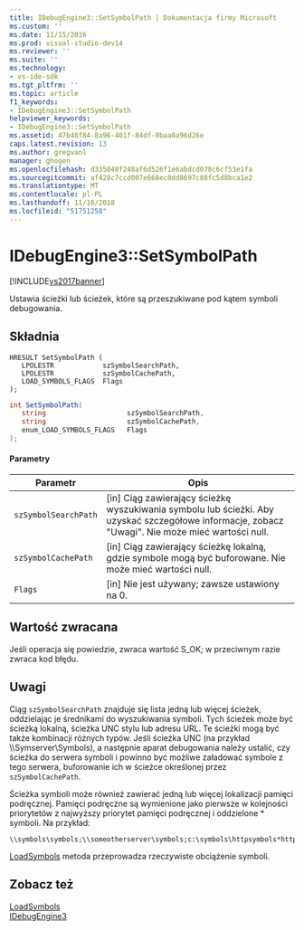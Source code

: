 ```yaml
---
title: IDebugEngine3::SetSymbolPath | Dokumentacja firmy Microsoft
ms.custom: ''
ms.date: 11/15/2016
ms.prod: visual-studio-dev14
ms.reviewer: ''
ms.suite: ''
ms.technology:
- vs-ide-sdk
ms.tgt_pltfrm: ''
ms.topic: article
f1_keywords:
- IDebugEngine3::SetSymbolPath
helpviewer_keywords:
- IDebugEngine3::SetSymbolPath
ms.assetid: 47b48f84-8a96-401f-84df-0baa8a96d26e
caps.latest.revision: 13
ms.author: gregvanl
manager: ghogen
ms.openlocfilehash: d335048f248af6d526f1e6abdcd078c6cf53e1fa
ms.sourcegitcommit: af428c7ccd007e668ec0dd8697c88fc5d8bca1e2
ms.translationtype: MT
ms.contentlocale: pl-PL
ms.lasthandoff: 11/16/2018
ms.locfileid: "51751258"
---
```

# <a name="idebugengine3setsymbolpath"></a>IDebugEngine3::SetSymbolPath
[!INCLUDE[vs2017banner](../../../includes/vs2017banner.md)]

Ustawia ścieżki lub ścieżek, które są przeszukiwane pod kątem symboli debugowania.  
  
## <a name="syntax"></a>Składnia  
  
```cpp#  
HRESULT SetSymbolPath (  
   LPOLESTR            szSymbolSearchPath,  
   LPOLESTR            szSymbolCachePath,  
   LOAD_SYMBOLS_FLAGS  Flags  
);  
```  
  
```csharp  
int SetSymbolPath(  
   string                    szSymbolSearchPath,   
   string                    szSymbolCachePath,   
   enum_LOAD_SYMBOLS_FLAGS   Flags  
);  
```  
  
#### <a name="parameters"></a>Parametry  
  
|Parametr|Opis|  
|---------------|-----------------|  
|`szSymbolSearchPath`|[in] Ciąg zawierający ścieżkę wyszukiwania symbolu lub ścieżki. Aby uzyskać szczegółowe informacje, zobacz "Uwagi". Nie może mieć wartości null.|  
|`szSymbolCachePath`|[in] Ciąg zawierający ścieżkę lokalną, gdzie symbole mogą być buforowane. Nie może mieć wartości null.|  
|`Flags`|[in] Nie jest używany; zawsze ustawiony na 0.|  
  
## <a name="return-value"></a>Wartość zwracana  
 Jeśli operacja się powiedzie, zwraca wartość S_OK; w przeciwnym razie zwraca kod błędu.  
  
## <a name="remarks"></a>Uwagi  
 Ciąg `szSymbolSearchPath` znajduje się lista jedną lub więcej ścieżek, oddzielając je średnikami do wyszukiwania symboli. Tych ścieżek może być ścieżką lokalną, ścieżka UNC stylu lub adresu URL. Te ścieżki mogą być także kombinacji różnych typów. Jeśli ścieżka UNC (na przykład \\\Symserver\Symbols), a następnie aparat debugowania należy ustalić, czy ścieżka do serwera symboli i powinno być możliwe załadować symbole z tego serwera, buforowanie ich w ścieżce określonej przez `szSymbolCachePath`.  
  
 Ścieżka symboli może również zawierać jedną lub więcej lokalizacji pamięci podręcznej. Pamięci podręczne są wymienione jako pierwsze w kolejności priorytetów z najwyższy priorytet pamięci podręcznej i oddzielone * symboli. Na przykład:  
  
```  
\\symbols\symbols;\\someotherserver\symbols;c:\symbols\httpsymbols*http://msdl.microsoft.com  
```  
  
 [LoadSymbols](../../../extensibility/debugger/reference/idebugengine3-loadsymbols.md) metoda przeprowadza rzeczywiste obciążenie symboli.  
  
## <a name="see-also"></a>Zobacz też  
 [LoadSymbols](../../../extensibility/debugger/reference/idebugengine3-loadsymbols.md)   
 [IDebugEngine3](../../../extensibility/debugger/reference/idebugengine3.md)

